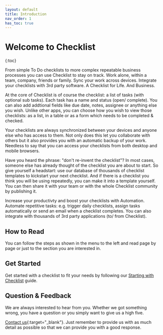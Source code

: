 ```yaml
---
layout: default
title: Introduction
nav_order: 1
has_toc: true
---
```

# Welcome to Checklist
{:toc}

From simple To Do checklists to more complex repeatable business processes you can use Checklist to stay on track. Work alone, within a team, company, friends or family. Sync your work across devices. Integrate your checklists with 3rd party software. A Checklist for Life. And Business.

At the core of Checklist is of course the checklist: a list of tasks (with optional sub tasks). Each task has a name and status (open/ complete). You can also add addtional fields like due date, notes, assignee or anything else you wish. Unlike other apps, you can choose how you wish to view those checklists: as a list, in a table or as a form which needs to be completed & checked.

Your checklists are always synchronized between your devices and anyone else who has access to them. Not only does this let you collaborate with others but it also provides you with an automatic backup of your work. Needless to say that you can access your checklists from both desktop and mobile browsers.

Have you heard the phrase: "don't re-invent the checklist"? In most cases, someone else has already thought of the checklist you are about to start. So give yourself a headstart: use our database of thousands of checklist templates to kickstart your next checklist. And if there is a checklist you think you will be using repeatedly, you can make it into a template yourself. You can then share it with your team or with the whole Checklist community by publishing it.

Increase your productivty and boost your checklists with Automation. Automate repetitive tasks: e.g. trigger daily checklists, assign tasks automatically or send an email when a checklist completes. You can also integrate with thousands of 3rd party applications (to/ from Checklist).

## How to Read
You can follow the steps as shown in the menu to the left and read page by page or just to the section you are interested in.

## Get Started

Get started with a checklist to fit your needs by following our [Starting with Checklist](/start/) guide.

## Question & Feedback
We are always interested to hear from you. Whether we got something wrong, you have a question or you simply want to give us a high five. 

[Contact us](https://checklist.com/contact){:target="_blank"}. Just remember to provide us with as much detail as possible so that we can provide you with a good response.